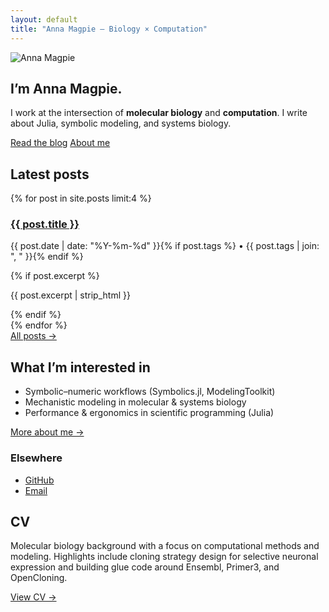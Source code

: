 ```yaml
---
layout: default
title: "Anna Magpie — Biology × Computation"
---
```


<!-- HERO -->
<section class="py-10">
  <div class="flex items-center gap-6">
    <img src="https://avatars.githubusercontent.com/u/229820172?v=4"
         alt="Anna Magpie"
         class="w-28 h-28 rounded-2xl ring-2 ring-brand/40 object-cover">
    <div>
      <h1 class="text-3xl md:text-4xl font-serif font-bold leading-tight">I’m Anna Magpie.</h1>
      <p class="mt-3 text-slate-700 dark:text-slate-300 max-w-prose">
        I work at the intersection of <strong>molecular biology</strong> and <strong>computation</strong>.
        I write about Julia, symbolic modeling, and systems biology.
      </p>
      <div class="mt-4 flex flex-wrap gap-3">
        <a href="{{ '/blog/' | relative_url }}" class="px-4 py-2 rounded-lg bg-brand/10 text-brand hover:bg-brand/20">Read the blog</a>
        <a href="{{ '/about/' | relative_url }}" class="px-4 py-2 rounded-lg border border-slate-200 dark:border-slate-700 hover:bg-slate-50 dark:hover:bg-slate-900">About me</a>
      </div>
    </div>
  </div>
</section>

<!-- LATEST POSTS (alt background) -->
<section class="py-10 rounded-2xl bg-slate-50 dark:bg-slate-900/40">
  <h2 class="text-xl font-serif font-semibold mb-5">Latest posts</h2>
  <div class="grid gap-4">
    {% for post in site.posts limit:4 %}
    <article class="p-5 border border-slate-200 dark:border-slate-800 rounded-xl hover:bg-white/60 dark:hover:bg-slate-800/50 transition">
      <h3 class="text-lg font-semibold">
        <a class="hover:text-brand" href="{{ post.url | relative_url }}">{{ post.title }}</a>
      </h3>
      <p class="text-xs text-slate-500">
        {{ post.date | date: "%Y-%m-%d" }}{% if post.tags %} • {{ post.tags | join: ", " }}{% endif %}
      </p>
      {% if post.excerpt %}
      <p class="text-sm text-slate-700 dark:text-slate-300 mt-1">{{ post.excerpt | strip_html }}</p>
      {% endif %}
    </article>
    {% endfor %}
  </div>
  <div class="mt-5">
    <a href="{{ '/blog/' | relative_url }}" class="text-brand">All posts →</a>
  </div>
</section>

<!-- ABOUT TEASER -->
<section class="py-10">
  <div class="grid md:grid-cols-3 gap-6 items-start">
    <div class="md:col-span-2">
      <h2 class="text-xl font-serif font-semibold mb-3">What I’m interested in</h2>
      <ul class="list-disc pl-5 space-y-1 text-slate-700 dark:text-slate-300">
        <li>Symbolic–numeric workflows (Symbolics.jl, ModelingToolkit)</li>
        <li>Mechanistic modeling in molecular & systems biology</li>
        <li>Performance & ergonomics in scientific programming (Julia)</li>
      </ul>
      <div class="mt-4">
        <a href="{{ '/about/' | relative_url }}" class="text-brand">More about me →</a>
      </div>
    </div>
    <aside class="p-5 rounded-xl border border-slate-200 dark:border-slate-800">
      <h3 class="font-semibold mb-2">Elsewhere</h3>
      <ul class="space-y-1">
        <li><a class="hover:text-brand" href="https://github.com/anna-magpie" target="_blank">GitHub</a></li>
        <li><a class="hover:text-brand" href="mailto:hello@example.com">Email</a></li>
      </ul>
    </aside>
  </div>
</section>

<!-- CV TEASER (alt background) -->
<section class="py-10 rounded-2xl bg-slate-50 dark:bg-slate-900/40">
  <h2 class="text-xl font-serif font-semibold mb-3">CV</h2>
  <p class="text-slate-700 dark:text-slate-300 max-w-prose">
    Molecular biology background with a focus on computational methods and modeling.
    Highlights include cloning strategy design for selective neuronal expression and
    building glue code around Ensembl, Primer3, and OpenCloning.
  </p>
  <div class="mt-4">
    <a href="{{ '/cv/' | relative_url }}" class="text-brand">View CV →</a>
  </div>
</section>
